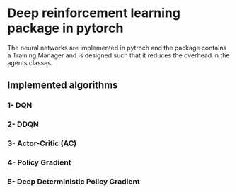 # Deep reinforcement learning package in pytorch
The neural networks are implemented in pytroch and the package contains a Training Manager and is designed such that it reduces the overhead in the agents classes.

## Implemented algorithms 
 ### 1- DQN 
 ### 2- DDQN
 ### 3- Actor-Critic (AC)
 ### 4- Policy Gradient
 ### 5- Deep Deterministic Policy Gradient


